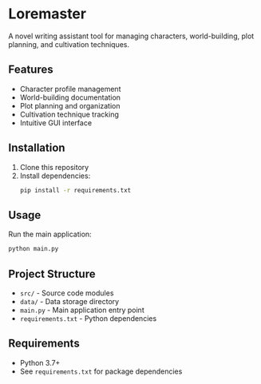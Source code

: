 # Loremaster

A novel writing assistant tool for managing characters, world-building, plot planning, and cultivation techniques.

## Features

- Character profile management
- World-building documentation
- Plot planning and organization
- Cultivation technique tracking
- Intuitive GUI interface

## Installation

1. Clone this repository
2. Install dependencies:
   ```bash
   pip install -r requirements.txt
   ```

## Usage

Run the main application:
```bash
python main.py
```

## Project Structure

- `src/` - Source code modules
- `data/` - Data storage directory
- `main.py` - Main application entry point
- `requirements.txt` - Python dependencies

## Requirements

- Python 3.7+
- See `requirements.txt` for package dependencies
